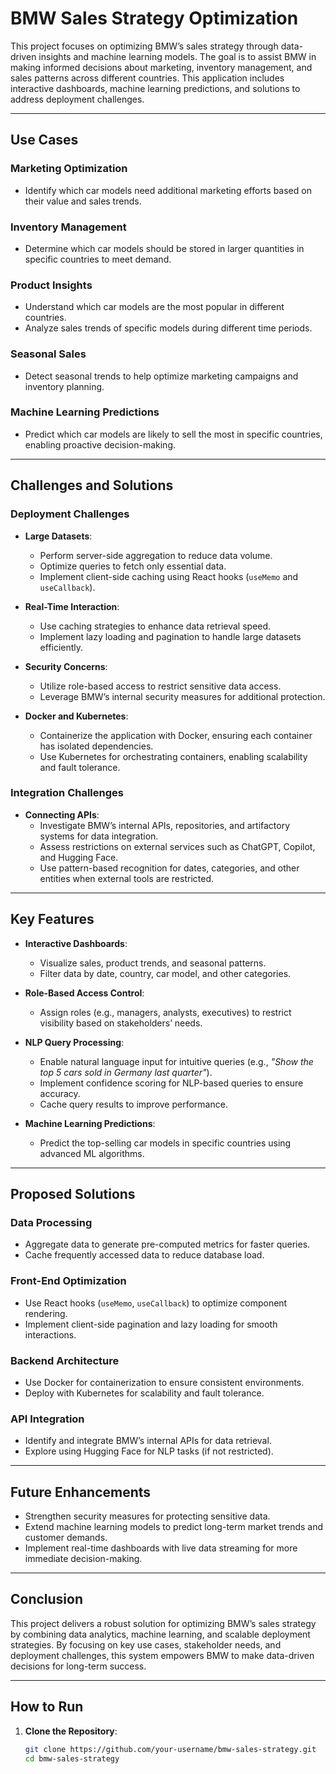# BMW Sales Strategy Optimization

This project focuses on optimizing BMW’s sales strategy through data-driven insights and machine learning models. The goal is to assist BMW in making informed decisions about marketing, inventory management, and sales patterns across different countries. This application includes interactive dashboards, machine learning predictions, and solutions to address deployment challenges.

---

## Use Cases

### Marketing Optimization
- Identify which car models need additional marketing efforts based on their value and sales trends.

### Inventory Management
- Determine which car models should be stored in larger quantities in specific countries to meet demand.

### Product Insights
- Understand which car models are the most popular in different countries.
- Analyze sales trends of specific models during different time periods.

### Seasonal Sales
- Detect seasonal trends to help optimize marketing campaigns and inventory planning.

### Machine Learning Predictions
- Predict which car models are likely to sell the most in specific countries, enabling proactive decision-making.

---

## Challenges and Solutions

### Deployment Challenges
- **Large Datasets**:
  - Perform server-side aggregation to reduce data volume.
  - Optimize queries to fetch only essential data.
  - Implement client-side caching using React hooks (`useMemo` and `useCallback`).

- **Real-Time Interaction**:
  - Use caching strategies to enhance data retrieval speed.
  - Implement lazy loading and pagination to handle large datasets efficiently.

- **Security Concerns**:
  - Utilize role-based access to restrict sensitive data access.
  - Leverage BMW’s internal security measures for additional protection.

- **Docker and Kubernetes**:
  - Containerize the application with Docker, ensuring each container has isolated dependencies.
  - Use Kubernetes for orchestrating containers, enabling scalability and fault tolerance.

### Integration Challenges
- **Connecting APIs**:
  - Investigate BMW’s internal APIs, repositories, and artifactory systems for data integration.
  - Assess restrictions on external services such as ChatGPT, Copilot, and Hugging Face.
  - Use pattern-based recognition for dates, categories, and other entities when external tools are restricted.

---

## Key Features

- **Interactive Dashboards**:
  - Visualize sales, product trends, and seasonal patterns.
  - Filter data by date, country, car model, and other categories.

- **Role-Based Access Control**:
  - Assign roles (e.g., managers, analysts, executives) to restrict visibility based on stakeholders’ needs.

- **NLP Query Processing**:
  - Enable natural language input for intuitive queries (e.g., *"Show the top 5 cars sold in Germany last quarter"*).
  - Implement confidence scoring for NLP-based queries to ensure accuracy.
  - Cache query results to improve performance.

- **Machine Learning Predictions**:
  - Predict the top-selling car models in specific countries using advanced ML algorithms.

---

## Proposed Solutions

### Data Processing
- Aggregate data to generate pre-computed metrics for faster queries.
- Cache frequently accessed data to reduce database load.

### Front-End Optimization
- Use React hooks (`useMemo`, `useCallback`) to optimize component rendering.
- Implement client-side pagination and lazy loading for smooth interactions.

### Backend Architecture
- Use Docker for containerization to ensure consistent environments.
- Deploy with Kubernetes for scalability and fault tolerance.

### API Integration
- Identify and integrate BMW’s internal APIs for data retrieval.
- Explore using Hugging Face for NLP tasks (if not restricted).

---

## Future Enhancements

- Strengthen security measures for protecting sensitive data.
- Extend machine learning models to predict long-term market trends and customer demands.
- Implement real-time dashboards with live data streaming for more immediate decision-making.

---

## Conclusion

This project delivers a robust solution for optimizing BMW’s sales strategy by combining data analytics, machine learning, and scalable deployment strategies. By focusing on key use cases, stakeholder needs, and deployment challenges, this system empowers BMW to make data-driven decisions for long-term success.

---

## How to Run

1. **Clone the Repository**:
   ```bash
   git clone https://github.com/your-username/bmw-sales-strategy.git
   cd bmw-sales-strategy

